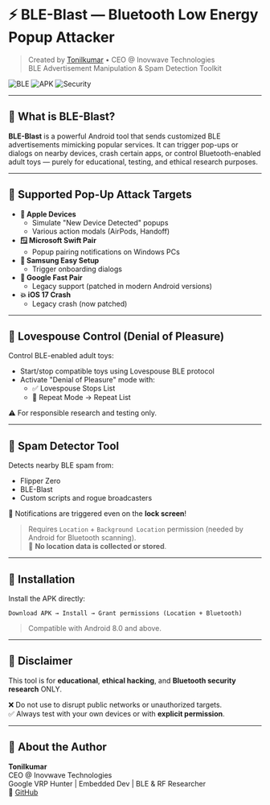 
# ⚡ BLE-Blast — Bluetooth Low Energy Popup Attacker

> Created by [Tonilkumar](https://github.com/tonilkumar) • CEO @ Inovwave Technologies  
> BLE Advertisement Manipulation & Spam Detection Toolkit

![BLE](https://img.shields.io/badge/BLE-Advertisement-blue?style=flat-square)
![APK](https://img.shields.io/badge/APK-Ready-green?style=flat-square)
![Security](https://img.shields.io/badge/Security-Research-orange?style=flat-square)

---

## 📱 What is BLE-Blast?

**BLE-Blast** is a powerful Android tool that sends customized BLE advertisements mimicking popular services. It can trigger pop-ups or dialogs on nearby devices, crash certain apps, or control Bluetooth-enabled adult toys — purely for educational, testing, and ethical research purposes.

---

## 🎯 Supported Pop-Up Attack Targets

- **🍏 Apple Devices**
  - Simulate "New Device Detected" popups
  - Various action modals (AirPods, Handoff)
- **🪟 Microsoft Swift Pair**
  - Popup pairing notifications on Windows PCs
- **📱 Samsung Easy Setup**
  - Trigger onboarding dialogs
- **📴 Google Fast Pair**
  - Legacy support (patched in modern Android versions)
- **💥 iOS 17 Crash**
  - Legacy crash (now patched)

---

## 🔞 Lovespouse Control (Denial of Pleasure)

Control BLE-enabled adult toys:

- Start/stop compatible toys using Lovespouse BLE protocol
- Activate "Denial of Pleasure" mode with:
  - ✅ Lovespouse Stops List
  - 🔁 Repeat Mode → Repeat List

⚠️ For responsible research and testing only.

---

## 🚨 Spam Detector Tool

Detects nearby BLE spam from:

- Flipper Zero
- BLE-Blast
- Custom scripts and rogue broadcasters

📲 Notifications are triggered even on the **lock screen**!

> Requires `Location` + `Background Location` permission (needed by Android for Bluetooth scanning).  
> 📍 **No location data is collected or stored**.

---

## 🔧 Installation

Install the APK directly:

```text
Download APK → Install → Grant permissions (Location + Bluetooth)
```

> Compatible with Android 8.0 and above.

---

## 🔐 Disclaimer

This tool is for **educational**, **ethical hacking**, and **Bluetooth security research** ONLY.

❌ Do not use to disrupt public networks or unauthorized targets.  
✅ Always test with your own devices or with **explicit permission**.

---

## 👤 About the Author

**Tonilkumar**  
CEO @ Inovwave Technologies  
Google VRP Hunter | Embedded Dev | BLE & RF Researcher  
🔗 [GitHub](https://github.com/tonilkumar)
